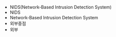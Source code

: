 - NIDS(Network-Based Intrusion Detection System)
- NIDS
- Network-Based Intrusion Detection System
- 외부중점
- 외부